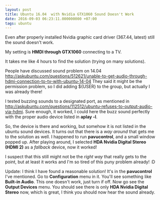 ```yaml
---
layout: post
title: Ubuntu 16.04  with Nvidia GTX1060 Sound Doesn't Work
date: 2016-09-03 06:23:11.000000000 +07:00
tags: ubuntu
---
```

Even after properly installed Nvidia graphic card driver (367.44, latest) still the sound doesn't work.

My setting is **HMDI through GTX1060** connecting to a TV.

It takes me like 4 hours to find the solution (trying on many solutions).

People have discussed sound problem on 14.04 http://askubuntu.com/questions/512621/unable-to-get-audio-through-hdmi-connection-to-tv-with-ubuntu-14-04 They said it might be the permission problem, so I did adding ${USER} to the group, but actually I was already there!

I tested buzzing sounds to a designated port, as mentioned in http://askubuntu.com/questions/112512/ubuntu-refuses-to-output-audio-via-hdmi. Sure enough, it worked, I could here the buzz sound perfectly with the proper audio device listed in **aplay -l**.

So, the device is there and working, but somehow it is not listed in the ubuntu sound devices. It turns out that there is a *way around* that gets me to the solution as well. I happened to run **pavucontrol**, and a small window popped up. After playing around, I selected **HDA Nvidia Digital Stereo (HDMI 2)** as a *fallback* device, now it worked!

I suspect that this still might not be the *right way* that really gets to the point, but at least it works and I'm so tired of this puny problem already! :D

Update: I think I have found a reasonable solution! It's in the **pavucontrol** I've mentioned. Go to **Configuration** menu in it. You'll see something like **Built-in Audio**. This one doesn't work, just turn if off. Now go see the **Output Devices** menu. You should see there is only **HDA Nvidia Digital Stereo** now, which is great, I think you should now hear the sound already.
